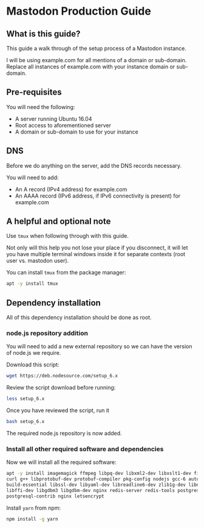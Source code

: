 # Mastodon Production Guide

## What is this guide?

This guide a walk through of the setup process of a Mastodon instance.

I will be using example.com for all mentions of a domain or sub-domain.
Replace all instances of example.com with your instance domain or sub-domain.

## Pre-requisites

You will need the following:
* A server running Ubuntu 16.04
* Root access to aforementioned server
* A domain or sub-domain to use for your instance

## DNS

Before we do anything on the server, add the DNS records necessary.

You will need to add:
* An A record (IPv4 address) for example.com
* An AAAA record (IPv6 address, if IPv6 connectivity is present) for example.com

## A helpful and optional note

Use `tmux` when following through with this guide.

Not only will this help you not lose your place if you disconnect, it will let you have
multiple terminal windows inside it for separate contexts (root user vs. mastodon user).

You can install `tmux` from the package manager:

```sh
apt -y install tmux
```

## Dependency installation

All of this dependency installation should be done as root.

### node.js repository addition
You will need to add a new external repository so we can have the version of node.js we
require.

Download this script:

```sh
wget https://deb.nodesource.com/setup_6.x
```

Review the script download before running:

```sh
less setup_6.x
```

Once you have reviewed the script, run it

```sh
bash setup_6.x
```

The required node.js repository is now added.

### Install all other required software and dependencies

Now we will install all the required software:

```sh
apt -y install imagemagick ffmpeg libpq-dev libxml2-dev libxslt1-dev file git 
curl g++ libprotobuf-dev protobuf-compiler pkg-config nodejs gcc-6 autoconf bison 
build-essential libssl-dev libyaml-dev libreadline6-dev zlib1g-dev libncurses5-dev 
libffi-dev libgdbm3 libgdbm-dev nginx redis-server redis-tools postgresql 
postgresql-contrib nginx letsencrypt
```

Install `yarn` from npm:

```sh
npm install -g yarn
```